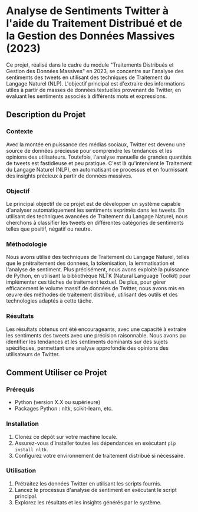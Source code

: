 # Analyse de Sentiments Twitter à l'aide du Traitement Distribué et de la Gestion des Données Massives (2023) 

Ce projet, réalisé dans le cadre du module "Traitements Distribués et Gestion des Données Massives" en 2023, se concentre sur l'analyse des sentiments des tweets en utilisant des techniques de Traitement du Langage Naturel (NLP). L'objectif principal est d'extraire des informations utiles à partir de masses de données textuelles provenant de Twitter, en évaluant les sentiments associés à différents mots et expressions.

## Description du Projet

### Contexte
Avec la montée en puissance des médias sociaux, Twitter est devenu une source de données précieuse pour comprendre les tendances et les opinions des utilisateurs. Toutefois, l'analyse manuelle de grandes quantités de tweets est fastidieuse et peu pratique. C'est là qu'intervient le Traitement du Langage Naturel (NLP), en automatisant ce processus et en fournissant des insights précieux à partir de données massives.

### Objectif
Le principal objectif de ce projet est de développer un système capable d'analyser automatiquement les sentiments exprimés dans les tweets. En utilisant des techniques avancées de Traitement du Langage Naturel, nous cherchons à classifier les tweets en différentes catégories de sentiments telles que positif, négatif ou neutre.

### Méthodologie
Nous avons utilisé des techniques de Traitement du Langage Naturel, telles que le prétraitement des données, la tokenisation, la lemmatisation et l'analyse de sentiment. Plus précisément, nous avons exploité la puissance de Python, en utilisant la bibliothèque NLTK (Natural Language Toolkit) pour implémenter ces tâches de traitement textuel. De plus, pour gérer efficacement le volume massif de données de Twitter, nous avons mis en œuvre des méthodes de traitement distribué, utilisant des outils et des technologies adaptés à cette tâche.

### Résultats
Les résultats obtenus ont été encourageants, avec une capacité à extraire les sentiments des tweets avec une précision raisonnable. Nous avons pu identifier les tendances et les sentiments dominants sur des sujets spécifiques, permettant une analyse approfondie des opinions des utilisateurs de Twitter.

## Comment Utiliser ce Projet

### Prérequis
- Python (version X.X ou supérieure)
- Packages Python : nltk, scikit-learn, etc.

### Installation
1. Clonez ce dépôt sur votre machine locale.
2. Assurez-vous d'installer toutes les dépendances en exécutant `pip install nltk`.
3. Configurez votre environnement de traitement distribué si nécessaire.

### Utilisation
1. Prétraitez les données Twitter en utilisant les scripts fournis.
2. Lancez le processus d'analyse de sentiment en exécutant le script principal.
3. Explorez les résultats et les insights générés par le système.

